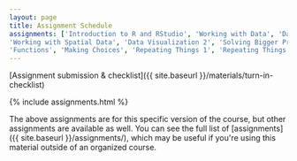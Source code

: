 ```yaml
---
layout: page
title: Assignment Schedule
assignments: ['Introduction to R and RStudio', 'Working with Data', 'Data Visualization',
'Working with Spatial Data', 'Data Visualization 2', 'Solving Bigger Problems', 
'Functions', 'Making Choices', 'Repeating Things 1', 'Repeating Things 2', 'Knitr']
---
```


[Assignment submission & checklist]({{ site.baseurl }}/materials/turn-in-checklist)

{% include assignments.html %}

The above assignments are for this specific version of the course, but other
assignments are available as well. You can see the full list of
[assignments]({{ site.baseurl }}/assignments/), which may be useful if you're using this material
outside of an organized course.

<!-- Schedule Management
- Update the `assignments:` list with `title:` from `assignments/` files. 
- Add 'Template' to `assignments:` to view the course template from `docs/`. 
- The remaining content should be left AS IS.
-->
